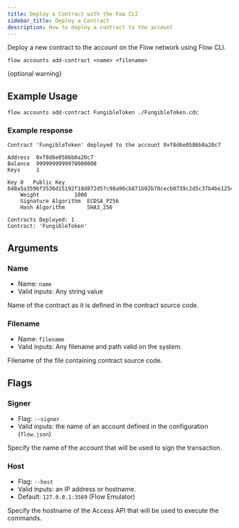 ```yaml
---
title: Deploy a Contract with the Fow CLI
sidebar_title: Deploy a Contract
description: How to deploy a contract to the account
---
```


Deploy a new contract to the account on the Flow network using Flow CLI.   

`flow accounts add-contract <name> <filename>`

{optional warning}

## Example Usage

```shell
flow accounts add-contract FungibleToken ./FungibleToken.cdc
```

### Example response

```shell
Contract 'FungibleToken' deployed to the account 0xf8d6e0586b0a20c7

Address	 0xf8d6e0586b0a20c7
Balance	 9999999999970000000
Keys	 1

Key 0	Public Key		 640a5a359bf3536d15192f18d872d57c98a96cb871b92b70cecb0739c2d5c37b4be12548d3526933c2cda9b0b9c69412f45ffb6b85b6840d8569d969fe84e5b7
	Weight			 1000
	Signature Algorithm	 ECDSA_P256
	Hash Algorithm		 SHA3_256

Contracts Deployed: 1
Contract: 'FungibleToken'
```

## Arguments

### Name
- Name: `name`
- Valid inputs: Any string value

Name of the contract as it is defined in the contract source code.

### Filename
- Name: `filename`
- Valid inputs: Any filename and path valid on the system.

Filename of the file containing contract source code.

## Flags

### Signer

- Flag: `--signer`
- Valid inputs: the name of an account defined in the configuration (`flow.json`)

Specify the name of the account that will be used to sign the transaction.

### Host
- Flag: `--host`
- Valid inputs: an IP address or hostname.
- Default: `127.0.0.1:3569` (Flow Emulator)

Specify the hostname of the Access API that will be
used to execute the commands.